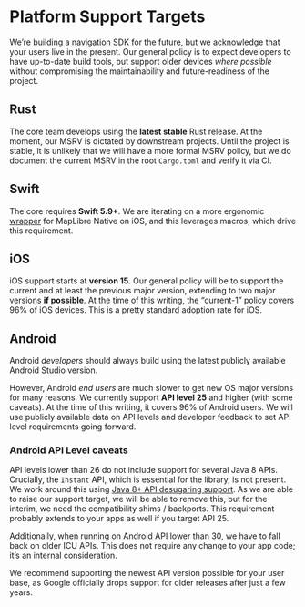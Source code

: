 # Platform Support Targets

We’re building a navigation SDK for the future,
but we acknowledge that your users live in the present.
Our general policy is to expect developers to have up-to-date build tools,
but support older devices *where possible*
without compromising the maintainability and future-readiness of the project.

## Rust

The core team develops using the **latest stable** Rust release.
At the moment, our MSRV is dictated by downstream projects.
Until the project is stable, it is unlikely that we will have a more formal MSRV policy,
but we do document the current MSRV in the root `Cargo.toml` and verify it via CI.

## Swift

The core requires **Swift 5.9+**.
We are iterating on a more ergonomic [wrapper](https://github.com/stadiamaps/maplibre-swiftui-dsl-playground) for MapLibre Native on iOS,
and this leverages macros, which drive this requirement.

## iOS

iOS support starts at **version 15**.
Our general policy will be to support the current and at least the previous major version,
extending to two major versions **if possible**.
At the time of this writing, the “current-1” policy covers 96% of iOS devices.
This is a pretty standard adoption rate for iOS.

## Android

Android *developers* should always build using the latest publicly available Android Studio version.

However, Android *end users* are much slower to get new OS major versions
for many reasons.
We currently support **API level 25** and higher (with some caveats).
At the time of this writing, it covers 96% of Android users.
We will use publicly available data on API levels and developer feedback
to set API level requirements going forward.

### Android API Level caveats

API levels lower than 26 do not include support for several Java 8 APIs.
Crucially, the `Instant` API, which is essential for the library, is not present.
We work around this using [Java 8+ API desugaring support](https://developer.android.com/studio/write/java8-support).
As we are able to raise our support target, we will be able to remove this,
but for the interim, we need the compatibility shims / backports.
This requirement probably extends to your apps as well if you target API 25.

Additionally, when running on Android API lower than 30,
we have to fall back on older ICU APIs.
This does not require any change to your app code; it’s an internal consideration.

We recommend supporting the newest API version possible for your user base,
as Google officially drops support for older releases after just a few years.
